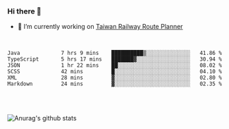 ### Hi there 👋

- 🔭 I’m currently working on [Taiwan Railway Route Planner](https://github.com/Taiwan-Railway-Route-Planner)

<br/>

<!--START_SECTION:waka-->

```text
Java             7 hrs 9 mins    ██████████▒░░░░░░░░░░░░░░   41.86 %
TypeScript       5 hrs 17 mins   ███████▓░░░░░░░░░░░░░░░░░   30.94 %
JSON             1 hr 22 mins    ██░░░░░░░░░░░░░░░░░░░░░░░   08.02 %
SCSS             42 mins         █░░░░░░░░░░░░░░░░░░░░░░░░   04.10 %
XML              28 mins         ▓░░░░░░░░░░░░░░░░░░░░░░░░   02.80 %
Markdown         24 mins         ▓░░░░░░░░░░░░░░░░░░░░░░░░   02.35 %
```

<!--END_SECTION:waka-->

<br/>
<br/>

![Anurag's github stats](https://github-readme-stats.vercel.app/api?username=DepickereSven&show_icons=true&theme=tokyonight)



<!--
**DepickereSven/DepickereSven** is a ✨ _special_ ✨ repository because its `README.md` (this file) appears on your GitHub profile.

Here are some ideas to get you started:

- 🔭 I’m currently working on ...
- 🌱 I’m currently learning ...
- 👯 I’m looking to collaborate on ...
- 🤔 I’m looking for help with ...
- 💬 Ask me about ...
- 📫 How to reach me: ...
- 😄 Pronouns: ...
- ⚡ Fun fact: ...
-->
